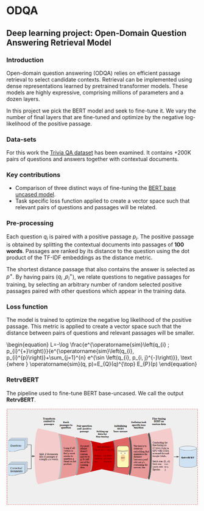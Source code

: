 # ODQA
## Deep learning project: Open-Domain Question Answering Retrieval Model

### Introduction
Open-domain question answering (ODQA) relies on efficient passage retrieval to select candidate contexts. Retrieval can be implemented using dense representations learned by pretrained transformer models. These models are highly expressive, comprising millions of parameters and a dozen layers. 

In this project we pick the BERT model and seek to fine-tune it. We vary the number of final layers that are fine-tuned and optimize by the negative log-likelihood of the positive passage.

### Data-sets
For this work the [Trivia QA dataset](https://huggingface.co/datasets/trivia_qa) has been examined. It contains +200K pairs of questions and answers together with contextual documents.

### Key contributions
* Comparison of three distinct ways of fine-tuning the [BERT base uncased model](https://huggingface.co/bert-base-uncased).
* Task specific loss function applied to create a vector space such that relevant pairs of questions and passages will be related.


### Pre-processing
Each question $q_{i}$ is paired with a positive passage $p_{i}$. The positive passage is obtained by splitting the contextual documents into passages of **100 words**. Passages are ranked by its distance to the question using the dot product of the TF-IDF embeddings as the distance metric. 

The shortest distance passage that also contains the answer is selected as $p^{+}$. By having pairs ($q_{i}$ ,$p^{+}_{i}$), we relate questions to negative passages for training, by selecting an arbitrary number of random selected positive passages paired with other questions which appear in the training data.

### Loss function
The model is trained to optimize the negative log likelihood of the positive passage. This metric is applied to create a vector space such that the distance between pairs of questions and relevant passages will be smaller.

\begin{equation}
L=-\log \frac{e^{\operatorname{sim}\left(q_{i} ; p_{i}^{+}\right)}}{e^{\operatorname{sim}\left(q_{i}, p_{i}^{p}\right)}+\sum_{j=1}^{n} e^{\sin \left(q_{i}, p_{i, j}^{-}\right)}}, \text {where } \operatorname{sim}(q, p)=E_{Q}(q)^{\top} E_{P}(p)
\end{equation}

### RetrvBERT
The pipeline used to fine-tune BERT base-uncased. We call the output **RetrvBERT**.

![RetrvBERT model](references/RetrvBERT_figure.png)



